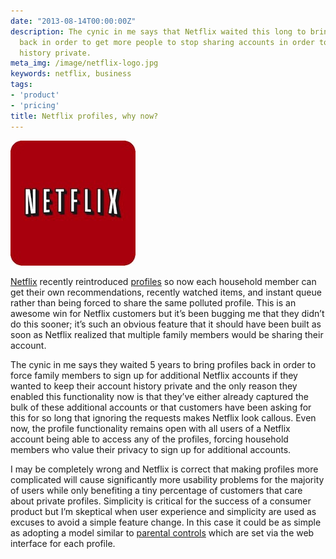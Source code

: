 ```yaml
---
date: "2013-08-14T00:00:00Z"
description: The cynic in me says that Netflix waited this long to bring profiles
  back in order to get more people to stop sharing accounts in order to make their
  history private.
meta_img: /image/netflix-logo.jpg
keywords: netflix, business
tags:
- 'product'
- 'pricing'
title: Netflix profiles, why now?
---
```



<div class="right10">
  <img src="/image/netflix-logo.jpg" alt="Netflix Logo" data-width="200" data-height="200" data-layout="responsive" />
</div>

<p>
<a href="http://netflix.com/" target="_blank">Netflix</a> recently reintroduced <a href="http://blog.netflix.com/2013/08/make-netflix-your-own-with-profiles.html" target="_blank">profiles</a> so now each household member can get their own recommendations, recently watched items, and instant queue rather than being forced to share the same polluted profile. This is an awesome win for Netflix customers but it’s been bugging me that they didn’t do this sooner; it’s such an obvious feature that it should have been built as soon as Netflix realized that multiple family members would be sharing their account.
</p>

The cynic in me says they waited 5 years to bring profiles back in order to force family members to sign up for additional Netflix accounts if they wanted to keep their account history private and the only reason they enabled this functionality now is that they’ve either already captured the bulk of these additional accounts or that customers have been asking for this for so long that ignoring the requests makes Netflix look callous. Even now, the profile functionality remains open with all users of a Netflix account being able to access any of the profiles, forcing household members who value their privacy to sign up for additional accounts.

I may be completely wrong and Netflix is correct that making profiles more complicated will cause significantly more usability problems for the majority of users while only benefiting a tiny percentage of customers that care about private profiles. Simplicity is critical for the success of a consumer product but I’m skeptical when user experience and simplicity are used as excuses to avoid a simple feature change. In this case it could be as simple as adopting a model similar to <a href="https://help.netflix.com/article/en/node/10421" target="_blank">parental controls</a> which are set via the web interface for each profile.
